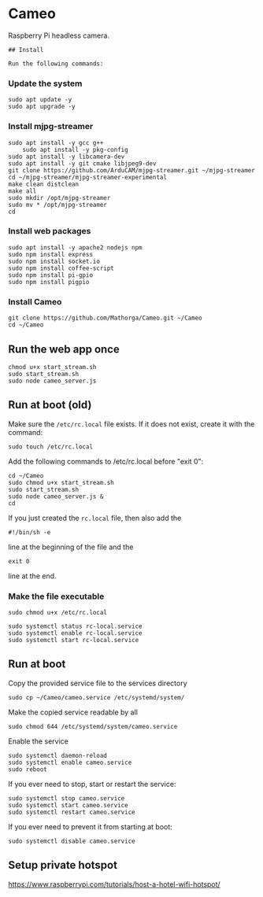 # Cameo
Raspberry Pi headless camera.
	
	## Install
	
	Run the following commands:

### Update the system
```
sudo apt update -y
sudo apt upgrade -y
```

### Install mjpg-streamer
```
sudo apt install -y gcc g++
	sudo apt install -y pkg-config
sudo apt install -y libcamera-dev
sudo apt install -y git cmake libjpeg9-dev
git clone https://github.com/ArduCAM/mjpg-streamer.git ~/mjpg-streamer
cd ~/mjpg-streamer/mjpg-streamer-experimental
make clean distclean
make all
sudo mkdir /opt/mjpg-streamer
sudo mv * /opt/mjpg-streamer
cd
```

### Install web packages
```
sudo apt install -y apache2 nodejs npm
sudo npm install express
sudo npm install socket.io
sudo npm install coffee-script
sudo npm install pi-gpio
sudo npm install pigpio
```

### Install Cameo
```
git clone https://github.com/Mathorga/Cameo.git ~/Cameo
cd ~/Cameo
```

## Run the web app once
```
chmod u+x start_stream.sh
sudo start_stream.sh
sudo node cameo_server.js
```

## Run at boot (old)
Make sure the ```/etc/rc.local``` file exists. If it does not exist, create it with the command:
```
sudo touch /etc/rc.local
```

Add the following commands to /etc/rc.local before "exit 0":

```
cd ~/Cameo
sudo chmod u+x start_stream.sh
sudo start_stream.sh
sudo node cameo_server.js &
cd
```

If you just created the ```rc.local``` file, then also add the
```
#!/bin/sh -e
```
line at the beginning of the file and the
```
exit 0
```
line at the end.
	
### Make the file executable
```
sudo chmod u+x /etc/rc.local
```

```
sudo systemctl status rc-local.service
sudo systemctl enable rc-local.service
sudo systemctl start rc-local.service
```

## Run at boot
Copy the provided service file to the services directory
```
sudo cp ~/Cameo/cameo.service /etc/systemd/system/
```

Make the copied service readable by all
```
sudo chmod 644 /etc/systemd/system/cameo.service
```

Enable the service
```
sudo systemctl daemon-reload
sudo systemctl enable cameo.service
sudo reboot
```

If you ever need to stop, start or restart the service:
```
sudo systemctl stop cameo.service
sudo systemctl start cameo.service
sudo systemctl restart cameo.service
```

If you ever need to prevent it from starting at boot:
```
sudo systemctl disable cameo.service
```

## Setup private hotspot
https://www.raspberrypi.com/tutorials/host-a-hotel-wifi-hotspot/